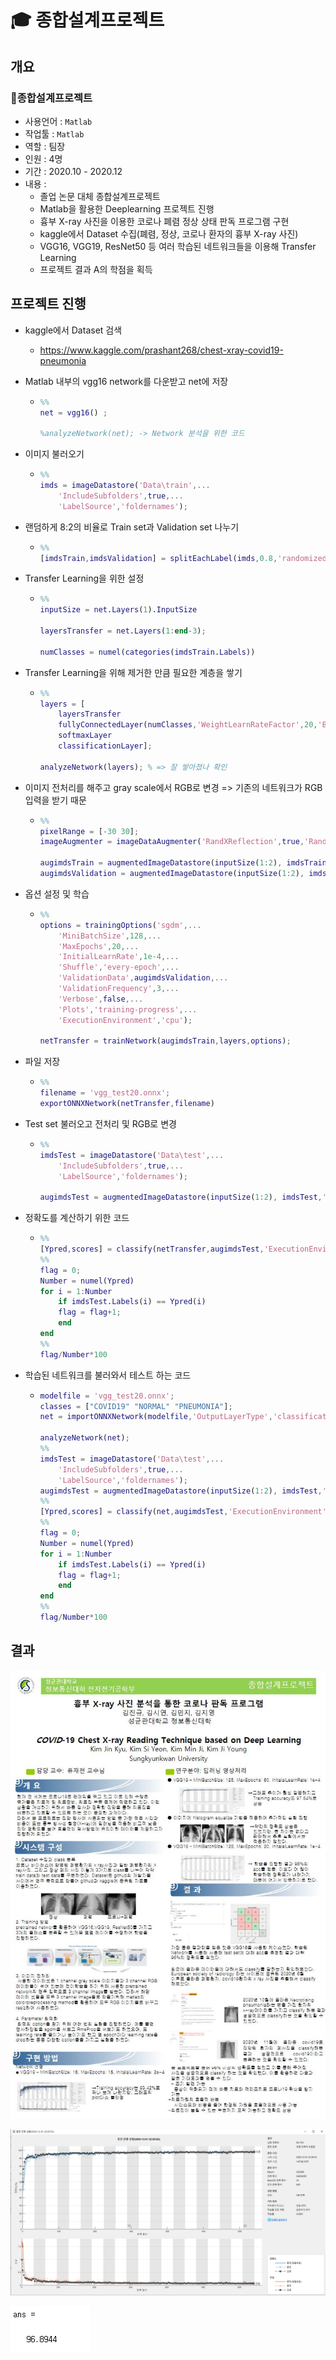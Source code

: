 # :mortar_board: 종합설계프로젝트



## 개요

### 🔰종합설계프로젝트

- 사용언어 : `Matlab`
- 작업툴 : `Matlab`
- 역할 : 팀장
- 인원 : 4명
- 기간 : 2020.10 - 2020.12
- 내용 : 
  -  졸업 논문 대체  종합설계프로젝트  
  - Matlab을 활용한 Deeplearning 프로젝트 진행
  - 흉부 X-ray 사진을 이용한 코로나 폐렴 정상 상태 판독 프로그램 구현
  - kaggle에서 Dataset 수집(폐렴, 정상, 코로나 환자의 흉부 X-ray 사진)
  - VGG16, VGG19, ResNet50 등 여러 학습된 네트워크들을 이용해 Transfer Learning
  - 프로젝트 결과 A의 학점을 획득

## 프로젝트 진행

- kaggle에서 Dataset 검색

  - https://www.kaggle.com/prashant268/chest-xray-covid19-pneumonia

- Matlab 내부의 vgg16 network를 다운받고 net에 저장

  - ```matlab
    %%
    net = vgg16() ;
    
    %analyzeNetwork(net); -> Network 분석을 위한 코드
    ```

- 이미지 불러오기

  - ```matlab
    %%
    imds = imageDatastore('Data\train',...
        'IncludeSubfolders',true,...
        'LabelSource','foldernames');
    ```

- 랜덤하게 8:2의 비율로 Train set과 Validation set 나누기

  - ```matlab
    %%
    [imdsTrain,imdsValidation] = splitEachLabel(imds,0.8,'randomized')
    ```

- Transfer Learning을 위한 설정

  - ```matlab
    %%
    inputSize = net.Layers(1).InputSize
    
    layersTransfer = net.Layers(1:end-3);
    
    numClasses = numel(categories(imdsTrain.Labels))
    ```

- Transfer Learning을 위해 제거한 만큼 필요한 계층을 쌓기

  - ```matlab
    %%
    layers = [
        layersTransfer
        fullyConnectedLayer(numClasses,'WeightLearnRateFactor',20,'BiasLearnRateFactor',20)
        softmaxLayer
        classificationLayer];
        
    analyzeNetwork(layers); % => 잘 쌓아졌나 확인
    ```

- 이미지 전처리를 해주고 gray scale에서 RGB로 변경 => 기존의 네트워크가 RGB 입력을 받기 때문

  - ```matlab
    %%
    pixelRange = [-30 30];
    imageAugmenter = imageDataAugmenter('RandXReflection',true,'RandXTranslation',pixelRange,'RandYTranslation',pixelRange);
    
    augimdsTrain = augmentedImageDatastore(inputSize(1:2), imdsTrain,'DataAugmentation',imageAugmenter,'ColorPreprocessing','gray2rgb');
    augimdsValidation = augmentedImageDatastore(inputSize(1:2), imdsValidation,'DataAugmentation',imageAugmenter,'ColorPreprocessing','gray2rgb');
    ```

- 옵션 설정 및 학습

  - ```matlab
    %%
    options = trainingOptions('sgdm',...
        'MiniBatchSize',128,...
        'MaxEpochs',20,...
        'InitialLearnRate',1e-4,...
        'Shuffle','every-epoch',...
        'ValidationData',augimdsValidation,...
        'ValidationFrequency',3,...
        'Verbose',false,...
        'Plots','training-progress',...
        'ExecutionEnvironment','cpu');
    
    netTransfer = trainNetwork(augimdsTrain,layers,options);
    ```

- 파일 저장

  - ```matlab
    %%
    filename = 'vgg_test20.onnx';
    exportONNXNetwork(netTransfer,filename)
    ```

- Test set 불러오고 전처리 및 RGB로 변경

  - ```matlab
    %%
    imdsTest = imageDatastore('Data\test',...
        'IncludeSubfolders',true,...
        'LabelSource','foldernames');
        
    augimdsTest = augmentedImageDatastore(inputSize(1:2), imdsTest,'ColorPreprocessing','gray2rgb');
    ```

- 정확도를 계산하기 위한 코드

  - ```matlab
    %%
    [Ypred,scores] = classify(netTransfer,augimdsTest,'ExecutionEnvironment','cpu');
    %%
    flag = 0;
    Number = numel(Ypred)
    for i = 1:Number
        if imdsTest.Labels(i) == Ypred(i)
        flag = flag+1;
        end
    end
    %%
    flag/Number*100
    ```



- 학습된 네트워크를 불러와서 테스트 하는 코드

  - ```matlab
    modelfile = 'vgg_test20.onnx';
    classes = ["COVID19" "NORMAL" "PNEUMONIA"];
    net = importONNXNetwork(modelfile,'OutputLayerType','classification','Classes',classes);
    
    analyzeNetwork(net);
    %%
    imdsTest = imageDatastore('Data\test',...
        'IncludeSubfolders',true,...
        'LabelSource','foldernames');
    augimdsTest = augmentedImageDatastore(inputSize(1:2), imdsTest,'ColorPreprocessing','gray2rgb');
    %%
    [Ypred,scores] = classify(net,augimdsTest,'ExecutionEnvironment','cpu');
    %%
    flag = 0;
    Number = numel(Ypred)
    for i = 1:Number
        if imdsTest.Labels(i) == Ypred(i)
        flag = flag+1;
        end
    end
    %%
    flag/Number*100
    ```

## 결과

![종설포스터](종설포스터.JPG)

![test20](test20.PNG)

![test20_score](test20_score.PNG)